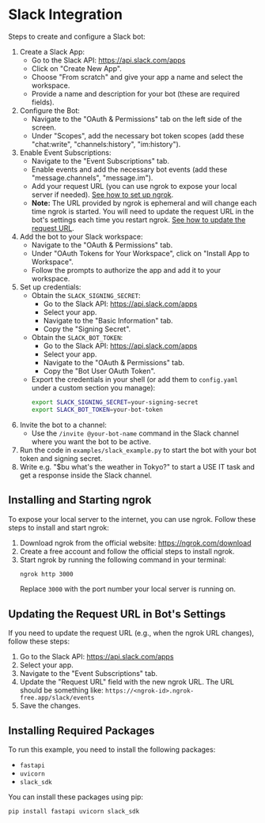# Slack Integration

Steps to create and configure a Slack bot:

1. Create a Slack App:
    *   Go to the Slack API: https://api.slack.com/apps
    *   Click on "Create New App".
    *   Choose "From scratch" and give your app a name and select the workspace.
    *   Provide a name and description for your bot (these are required fields).
2. Configure the Bot:
    *   Navigate to the "OAuth & Permissions" tab on the left side of the screen.
    *   Under "Scopes", add the necessary bot token scopes (add these "chat:write", "channels:history", "im:history").
3. Enable Event Subscriptions:
    *   Navigate to the "Event Subscriptions" tab.
    *   Enable events and add the necessary bot events (add these "message.channels", "message.im").
    *   Add your request URL (you can use ngrok to expose your local server if needed). [See how to set up ngrok](#installing-and-starting-ngrok).
    *   **Note:** The URL provided by ngrok is ephemeral and will change each time ngrok is started. You will need to update the request URL in the bot's settings each time you restart ngrok. [See how to update the request URL](#updating-the-request-url-in-bots-settings).
4. Add the bot to your Slack workspace:
    *   Navigate to the "OAuth & Permissions" tab.
    *   Under "OAuth Tokens for Your Workspace", click on "Install App to Workspace".
    *   Follow the prompts to authorize the app and add it to your workspace.
5. Set up credentials:
    *   Obtain the `SLACK_SIGNING_SECRET`:
        *   Go to the Slack API: https://api.slack.com/apps
        *   Select your app.
        *   Navigate to the "Basic Information" tab.
        *   Copy the "Signing Secret".
    *   Obtain the `SLACK_BOT_TOKEN`:
        *   Go to the Slack API: https://api.slack.com/apps
        *   Select your app.
        *   Navigate to the "OAuth & Permissions" tab.
        *   Copy the "Bot User OAuth Token".
    *   Export the credentials in your shell (or add them to `config.yaml` under a custom section you manage):
        ```bash
        export SLACK_SIGNING_SECRET=your-signing-secret
        export SLACK_BOT_TOKEN=your-bot-token
        ```
6. Invite the bot to a channel:
    *   Use the `/invite @your-bot-name` command in the Slack channel where you want the bot to be active.
7. Run the code in `examples/slack_example.py` to start the bot with your bot token and signing secret.
8. Write e.g. "$bu what's the weather in Tokyo?" to start a USE IT task and get a response inside the Slack channel.

## Installing and Starting ngrok

To expose your local server to the internet, you can use ngrok. Follow these steps to install and start ngrok:

1. Download ngrok from the official website: https://ngrok.com/download
2. Create a free account and follow the official steps to install ngrok.
3. Start ngrok by running the following command in your terminal:
    ```sh
    ngrok http 3000
    ```
    Replace `3000` with the port number your local server is running on.

## Updating the Request URL in Bot's Settings

If you need to update the request URL (e.g., when the ngrok URL changes), follow these steps:

1. Go to the Slack API: https://api.slack.com/apps
2. Select your app.
3. Navigate to the "Event Subscriptions" tab.
4. Update the "Request URL" field with the new ngrok URL. The URL should be something like: `https://<ngrok-id>.ngrok-free.app/slack/events`
5. Save the changes.

## Installing Required Packages

To run this example, you need to install the following packages:

- `fastapi`
- `uvicorn`
- `slack_sdk`

You can install these packages using pip:

```sh
pip install fastapi uvicorn slack_sdk
